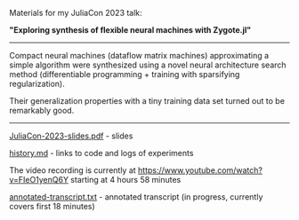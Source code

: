 Materials for my JuliaCon 2023 talk:

**"Exploring synthesis of flexible neural machines with Zygote.jl"**

---

Compact neural machines (dataflow matrix machines) approximating a simple algorithm
were synthesized using a novel neural architecture search method
(differentiable programming + training with sparsifying regularization).

Their generalization properties with a tiny training data set turned out to be
remarkably good.

---

[JuliaCon-2023-slides.pdf](JuliaCon-2023-slides.pdf) - slides

[history.md](history.md) - links to code and logs of experiments

The video recording is currently at https://www.youtube.com/watch?v=FIeO1yenQ6Y starting at 4 hours 58 minutes

[annotated-transcript.txt](annotated-transcript.txt) - annotated transcript (in progress, currently covers first 18 minutes)
